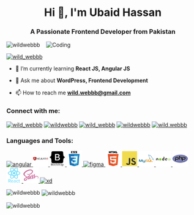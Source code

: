 <h1 align="center">Hi 👋, I'm Ubaid Hassan</h1>
<h3 align="center">A Passionate Frontend Developer from Pakistan</h3>
<img align="right" alt="Coding" width="400" src="https://www.pinterest.com/pin/359865826460057563/">

<p align="left"> <img src="https://komarev.com/ghpvc/?username=wildwebbb&label=Profile%20views&color=0e75b6&style=flat" alt="wildwebbb" /> </p>

<p align="left"> <a href="https://twitter.com/wild_webbb" target="blank"><img src="https://img.shields.io/twitter/follow/wild_webbb?logo=twitter&style=for-the-badge" alt="wild_webbb" /></a> </p>

- 🌱 I’m currently learning **React JS, Angular JS**

- 💬 Ask me about **WordPress, Frontend Development**

- 📫 How to reach me **wild.webbb@gmail.com**

<h3 align="left">Connect with me:</h3>
<p align="left">
<a href="https://codepen.io/wild_webbb" target="blank"><img align="center" src="https://raw.githubusercontent.com/rahuldkjain/github-profile-readme-generator/master/src/images/icons/Social/codepen.svg" alt="wild_webbb" height="30" width="40" /></a>
<a href="https://dev.to/wildwebbb" target="blank"><img align="center" src="https://raw.githubusercontent.com/rahuldkjain/github-profile-readme-generator/master/src/images/icons/Social/devto.svg" alt="wildwebbb" height="30" width="40" /></a>
<a href="https://twitter.com/wild_webbb" target="blank"><img align="center" src="https://raw.githubusercontent.com/rahuldkjain/github-profile-readme-generator/master/src/images/icons/Social/twitter.svg" alt="wild_webbb" height="30" width="40" /></a>
<a href="https://linkedin.com/in/wildwebbb" target="blank"><img align="center" src="https://raw.githubusercontent.com/rahuldkjain/github-profile-readme-generator/master/src/images/icons/Social/linked-in-alt.svg" alt="wildwebbb" height="30" width="40" /></a>
<a href="https://instagram.com/wild.webbb" target="blank"><img align="center" src="https://raw.githubusercontent.com/rahuldkjain/github-profile-readme-generator/master/src/images/icons/Social/instagram.svg" alt="wild.webbb" height="30" width="40" /></a>
</p>

<h3 align="left">Languages and Tools:</h3>
<p align="left"> <a href="https://angular.io" target="_blank" rel="noreferrer"> <img src="https://angular.io/assets/images/logos/angular/angular.svg" alt="angular" width="40" height="40"/> </a> <a href="https://angular.io" target="_blank" rel="noreferrer"> <img src="https://raw.githubusercontent.com/devicons/devicon/master/icons/angularjs/angularjs-original-wordmark.svg" alt="angularjs" width="40" height="40"/> </a> <a href="https://getbootstrap.com" target="_blank" rel="noreferrer"> <img src="https://raw.githubusercontent.com/devicons/devicon/master/icons/bootstrap/bootstrap-plain-wordmark.svg" alt="bootstrap" width="40" height="40"/> </a> <a href="https://www.w3schools.com/css/" target="_blank" rel="noreferrer"> <img src="https://raw.githubusercontent.com/devicons/devicon/master/icons/css3/css3-original-wordmark.svg" alt="css3" width="40" height="40"/> </a> <a href="https://www.figma.com/" target="_blank" rel="noreferrer"> <img src="https://www.vectorlogo.zone/logos/figma/figma-icon.svg" alt="figma" width="40" height="40"/> </a> <a href="https://www.w3.org/html/" target="_blank" rel="noreferrer"> <img src="https://raw.githubusercontent.com/devicons/devicon/master/icons/html5/html5-original-wordmark.svg" alt="html5" width="40" height="40"/> </a> <a href="https://developer.mozilla.org/en-US/docs/Web/JavaScript" target="_blank" rel="noreferrer"> <img src="https://raw.githubusercontent.com/devicons/devicon/master/icons/javascript/javascript-original.svg" alt="javascript" width="40" height="40"/> </a> <a href="https://www.mysql.com/" target="_blank" rel="noreferrer"> <img src="https://raw.githubusercontent.com/devicons/devicon/master/icons/mysql/mysql-original-wordmark.svg" alt="mysql" width="40" height="40"/> </a> <a href="https://nodejs.org" target="_blank" rel="noreferrer"> <img src="https://raw.githubusercontent.com/devicons/devicon/master/icons/nodejs/nodejs-original-wordmark.svg" alt="nodejs" width="40" height="40"/> </a> <a href="https://www.php.net" target="_blank" rel="noreferrer"> <img src="https://raw.githubusercontent.com/devicons/devicon/master/icons/php/php-original.svg" alt="php" width="40" height="40"/> </a> <a href="https://reactjs.org/" target="_blank" rel="noreferrer"> <img src="https://raw.githubusercontent.com/devicons/devicon/master/icons/react/react-original-wordmark.svg" alt="react" width="40" height="40"/> </a> <a href="https://sass-lang.com" target="_blank" rel="noreferrer"> <img src="https://raw.githubusercontent.com/devicons/devicon/master/icons/sass/sass-original.svg" alt="sass" width="40" height="40"/> </a> <a href="https://www.adobe.com/products/xd.html" target="_blank" rel="noreferrer"> <img src="https://cdn.worldvectorlogo.com/logos/adobe-xd.svg" alt="xd" width="40" height="40"/> </a> </p>

<p><img align="left" src="https://github-readme-stats.vercel.app/api/top-langs?username=wildwebbb&show_icons=true&locale=en&layout=compact" alt="wildwebbb" /></p>

<p>&nbsp;<img align="center" src="https://github-readme-stats.vercel.app/api?username=wildwebbb&show_icons=true&locale=en" alt="wildwebbb" /></p>

<p><img align="center" src="https://github-readme-streak-stats.herokuapp.com/?user=wildwebbb&" alt="wildwebbb" /></p>

